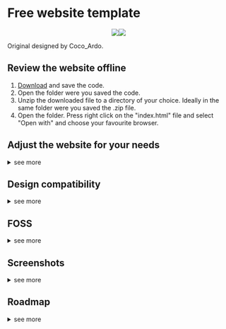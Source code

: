 # Free website template
 
<p align="center"><img src="screenshots/navbar.PNG"></img><a href="https://opensource.org/licenses/MIT" title="License: MIT"><img src="https://img.shields.io/badge/License-MIT-blue.svg"></img></a>
</p>

Original designed by Coco_Ardo.

## Review the website offline
1. [Download](https://github.com/RealCocoArdo/free-website-template/archive/refs/heads/main.zip) and save the code.
2. Open the folder were you saved the code.
3. Unzip the downloaded file to a directory of your choice. Ideally in the same folder were you saved the .zip file.
4. Open the folder. Press right click on the "index.html" file and select "Open with" and choose your favourite browser.

## Adjust the website for your needs
<details>
<summary>see more</summary>
Things that should be conciderd:

* Replace these with your own informations in each .html file
```
    <head>
        <title>free website template</title>
        <meta name="lightning" content="lnurlp:Coco_Ardo@ln.tips"/>
    <head>
    
    <footer>
        <a href="https://snort.social/p/npub1cj9xlvy6qd2ck8k02qw79nsf4jf4hslu94e77k6evdl8t0xa7f2syga2tw" target="_blank">...</a>
        <a href="https://www.reddit.com/user/Coco_Ardo/" target="_blank">...</a>
        <a href="https://discord.gg/DMP53qDM7c" target="_blank">...</a>
        <a href="https://github.com/RealCocoArdo" target="_blank">...</a>

        <a href="https://github.com/RealCocoArdo/free-website-template/blob/main/LICENSE" target="_blank">@<script>document.write(/\d{4}/.exec(Date())[0])</script> License</a>
    </footer>
```
* You can also delete the license reference instead
* Replace the `pictures/Favicon.png` with your own Favicon.png icon
* If you want to change the name like `Home` | `Projects` | `Donate` | `About` you need to rename them in every .html file
* You can copy paste elements across pages. The styling is global
* If you change colors make sure it's suitable in light and dark mode (Seperated in `main.css`)
* If you change proportions make sure the desktop and the mobile version still fit (Seperated in `main.css`)

</details>

## Design compatibility
<details>
<summary>see more</summary>

### Browsers
The website should be displayed as intended in most browsers.

| Testet browsers                 | Not yet tested |
|---------------------------------|----------------|
| The onion routing (Tor)         | Safari (Apple) |
| Chromium based (Microsoft Edge) | Ecosia         |
| Mozilla Firefox                 | Brave          |
### Devices
| Typ          | Ratio     | Pixel      | Optimized          |
|--------------|-----------|------------|--------------------|
| Desktop      | 16:9      | 1920x1080  | :heavy_check_mark: |
| Tablet       | inbetween | inbetween  | :heavy_check_mark: |
| Mobile       | 9:16      | >1100x1080 | :heavy_check_mark: |
### Design
The design gets adjusted to your browser style mode

| Mode           | Optimized          |
|----------------|--------------------|
| Light          | :x:                |
| Dark (Default) | :heavy_check_mark: |

</details>


## FOSS
<details>
<summary>see more</summary>

This code has a [MIT License](LICENSE.txt).

</details>

## Screenshots
<details>
<summary>see more</summary>

![Screenshot of Knowledge.html](screenshots/index.PNG)
![Screenshot of Donate.html](screenshots/dropdown.PNG)
![Screenshot of Knowledge.html](screenshots/indexMobile.PNG)
![Screenshot of Donate.html](screenshots/dropdownMobile.PNG)
![Screenshot of projects.html](screenshots/projects.PNG)
![Screenshot of about.html](screenshots/about.PNG)
![Screenshot of imprint.html](screenshots/imprint.PNG)

</details>

## Roadmap
<details>
<summary>see more</summary>

* Detailed comments in all -html .css and .js files
* Article templates
* Templates to import pictures
* Templates for tables
* Template for dropdown menu

</details>